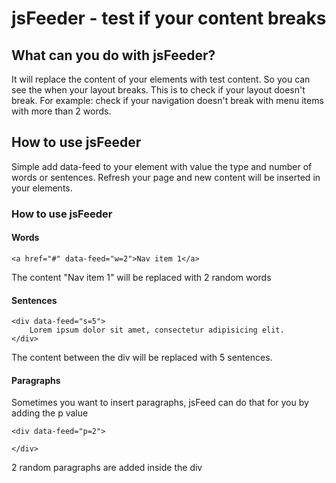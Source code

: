
# jsFeeder - test if your content breaks

## What can you do with jsFeeder?

It will replace the content of your elements with test content. So you can see the when your layout breaks.
This is to check if your layout doesn't break. For example: check if your navigation doesn't break with menu items with more than 2 words.

## How to use jsFeeder

Simple add data-feed to your element with value the type and number of words or sentences.
Refresh your page and new content will be inserted in your elements.

### How to use jsFeeder

#### Words

```
<a href="#" data-feed="w=2">Nav item 1</a>
```

The content "Nav item 1" will be replaced with 2 random words

#### Sentences

```
<div data-feed="s=5">
    Lorem ipsum dolor sit amet, consectetur adipisicing elit.
</div>
```

The content between the div will be replaced with 5 sentences.

#### Paragraphs

Sometimes you want to insert paragraphs, jsFeed can do that for you by adding the p value

```
<div data-feed="p=2">
    
</div>
```

2 random paragraphs are added inside the div
